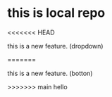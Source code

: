 # this is local repo

<<<<<<< HEAD
<p> this is a new feature. (dropdown) </p>
=======
<p> this is a new feature. (botton) </p>
>>>>>>> main
hello
